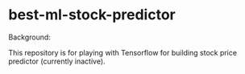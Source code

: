 # best-ml-stock-predictor

Background:

This repository is for playing with Tensorflow for building stock price predictor (currently inactive).
